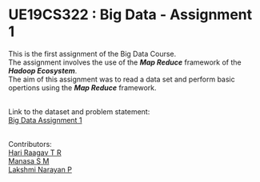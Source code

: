 # UE19CS322 : Big Data - Assignment 1

This is the first assignment of the Big Data Course. <br>
The assignment involves the use of the ***Map Reduce*** framework of the ***Hadoop Ecosystem***. <br>
The aim of this assignment was to read a data set and perform basic opertions using the ***Map Reduce*** framework. <br><br>

Link to the dataset and problem statement: <br>
[Big Data Assignment 1](https://drive.google.com/drive/folders/1oxwATscIyOc4vG_HYaAz1QpEItHcsREp) <br> <br>

Contributors: <br>
[Hari Raagav T R](https://github.com/HariRaagavTR) <br>
[Manasa S M](https://github.com/manasa-sm) <br>
[Lakshmi Narayan P](https://github.com/LakshmiNarayanP) <br>

